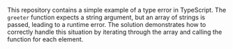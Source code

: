 This repository contains a simple example of a type error in TypeScript. The `greeter` function expects a string argument, but an array of strings is passed, leading to a runtime error.  The solution demonstrates how to correctly handle this situation by iterating through the array and calling the function for each element.